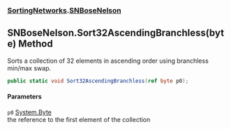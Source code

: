 ### [SortingNetworks](./SortingNetworks.md 'SortingNetworks').[SNBoseNelson](./SortingNetworks-SNBoseNelson.md 'SortingNetworks.SNBoseNelson')
## SNBoseNelson.Sort32AscendingBranchless(byte) Method
Sorts a collection of 32 elements in ascending order using branchless min/max swap.  
```csharp
public static void Sort32AscendingBranchless(ref byte p0);
```
#### Parameters
<a name='SortingNetworks-SNBoseNelson-Sort32AscendingBranchless(byte)-p0'></a>
`p0` [System.Byte](https://docs.microsoft.com/en-us/dotnet/api/System.Byte 'System.Byte')  
the reference to the first element of the collection  
  
